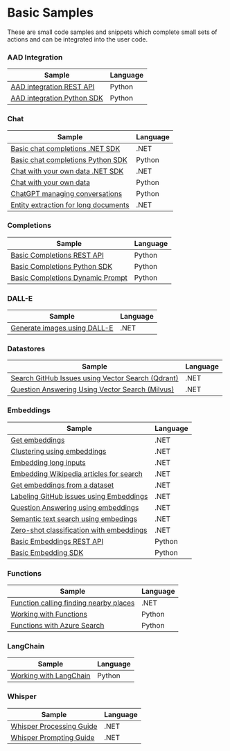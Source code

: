 # Basic Samples

These are small code samples and snippets which complete small sets of actions and can be integrated into the user code.

### AAD Integration

| Sample | Language |
| --- | --- |
| [AAD integration REST API](./AAD_Integration/aad_integration_example_restapi.ipynb) | Python |
| [AAD integration Python SDK](./AAD_Integration/aad_integration_example_sdk.ipynb) | Python |

### Chat

| Sample | Language |
| --- | --- |
| [Basic chat completions .NET SDK](./Chat/dotnet/csharp/chat.ipynb) | .NET |
| [Basic chat completions Python SDK](./Chat/basic_chatcompletions_example_sdk.ipynb) | Python |
| [Chat with your own data .NET SDK](./Chat/dotnet/csharp/Chat_with_your_own_data.ipynb) | .NET |
| [Chat with your own data](./Chat/chat_with_your_own_data.ipynb) | Python |
| [ChatGPT managing conversations](./Chat/chatGPT_managing_conversation.ipynb) | Python |
| [Entity extraction for long documents](./Chat/dotnet/csharp/Entity_extraction_for_long_documents.ipynb) | .NET |

### Completions

| Sample | Language |
| --- | --- |
| [Basic Completions REST API](./Completions/basic_completions_example_restapi.ipynb) | Python |
| [Basic Completions Python SDK](./Completions/basic_completions_example_sdk.ipynb) | Python |
| [Basic Completions Dynamic Prompt](./Completions/completions_with_dynamic_prompt.ipynb) | Python |

### DALL-E

| Sample | Language |
| --- | --- |
| [Generate images using DALL-E](./DALL-E/dotnet/csharp/DALL-E.ipynb) | .NET | 

### Datastores

| Sample | Language |
| --- | --- |
| [Search GitHub Issues using Vector Search (Qdrant)](./Datastores/dotnet/csharp/Ingest_Github_Issues_Qdrant.ipynb) | .NET |
| [Question Answering Using Vector Search (Milvus)](./Datastores/dotnet/csharp/Question_answering_using_vector_store_search.ipynb) | .NET | 

### Embeddings

| Sample | Language |
| --- | --- |
| [Get embeddings](./Embeddings/dotnet/csharp/Get_embeddings.ipynb) | .NET |
| [Clustering using embeddings](./Embeddings/dotnet/csharp/Clustering.ipynb) | .NET |
| [Embedding long inputs](./Embeddings/dotnet/csharp/Embedding_long_inputs.ipynb) | .NET |
| [Embedding Wikipedia articles for search](./Embeddings/dotnet/csharp/Embedding_Wikipedia_articles_for_search.ipynb) | .NET |
| [Get embeddings from a dataset](./Embeddings/dotnet/csharp/Get_embeddings.ipynb) | .NET |
| [Labeling GitHub issues using Embeddings](./Embeddings/dotnet/csharp/Labelling_github_issues_with_embeddings.ipynb) | .NET |
| [Question Answering using embeddings](./Embeddings/dotnet/csharp/Question_answering_using_embeddings.ipynb) | .NET |
| [Semantic text search using embedings](./Embeddings/dotnet/csharp/Semantic_text_search_using_embeddings.ipynb) | .NET |
| [Zero-shot classification with embeddings](./Embeddings/dotnet/csharp/Semantic_text_search_using_embeddings.ipynb) | .NET |
| [Basic Embeddings REST API](./Embeddings/basic_embeddings_example_restapi.ipynb) | Python |
| [Basic Embedding SDK](./Embeddings/basic_embeddings_example_sdk.ipynb) | Python |

### Functions

| Sample | Language |
| --- | --- |
| [Function calling finding nearby places](./Functions/dotnet/csharp/Function_calling_finding_nearby_places.ipynb) | .NET |
| [Working with Functions](./Functions/working_with_functions.ipynb) | Python |
| [Functions with Azure Search](./Functions/functions_with_azure_search.ipynb) | Python |

### LangChain

| Sample | Language |
| --- | --- |
| [Working with LangChain](./LangChain/working_with_langchain.ipynb) | Python |

### Whisper

| Sample | Language |
| --- | --- |
| [Whisper Processing Guide](./Whisper/dotnet/csharp/Whisper_processing_guide.ipynb) | .NET |
| [Whisper Prompting Guide](./Whisper/dotnet/csharp/Whisper_prompting_guide.ipynb) | .NET | 
